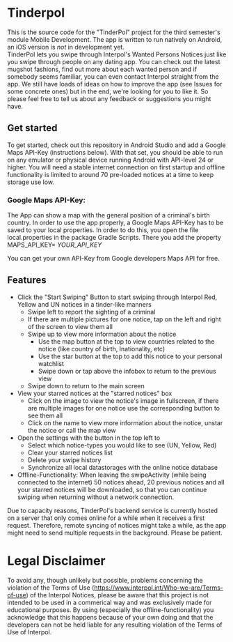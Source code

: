 

# Tinderpol
This is the source code for the "TinderPol" project for the third semester's module Mobile Development. 
The app is written to run natively on Android, an iOS version is _not_ in development yet.
<br />
TinderPol lets you swipe through Interpol's Wanted Persons Notices just like you swipe through people on any dating app. You can check out the latest mugshot fashions, find out more about each wanted person and if somebody seems familiar, you can even contact Interpol straight from the app.
We still have loads of ideas on how to improve the app (see Issues for some concrete ones) but in the end, we're looking for you to like it. So please feel free to tell us about any feedback or suggestions you might have.

## Get started
To get started, check out this repository in Android Studio and add a Google Maps API-Key (instructions below).
With that set, you should be able to run on any emulator or physical device running Android with API-level 24 or higher.
You will need a stable internet connection on first startup and offline functionality is limited to around 70 pre-loaded notices at a time to keep storage use low.

### Google Maps API-Key:
The App can show a map with the general position of a criminal's birth country. In order to use the app properly, a Google Maps API-Key has to be saved to your local properties.
In order to do this, you open the file local.properties in the package Gradle Scripts. There you add the property
MAPS_API_KEY= _YOUR_API_KEY_

You can get your own API-Key from Google developers Maps API for free.

## Features
- Click the "Start Swiping" Button to start swiping through Interpol Red, Yellow and UN notices in a tinder-like manners
  - Swipe left to report the sighting of a criminal
  - If there are multiple pictures for one notice, tap on the left and right of the screen to view them all
  - Swipe up to view more information about the notice
    - Use the map button at the top to view countries related to the notice (like country of birth, lnationality, etc)
    - Use the star button at the top to add this notice to your personal watchlist
    - Swipe down or tap above the infobox to return to the previous view
  - Swipe down to return to the main screen
- View your starred notices at the "starred notices" box
  - Click on the image to view the notice's image in fullscreen, if there are multiple images for one notice use the corresponding button to see them all
  - Click on the name to view more information about the notice, unstar the notice or call the map view
- Open the settings with the button in the top left to
  - Select which notice-types you would like to see (UN, Yellow, Red)
  - Clear your starred notices list
  - Delete your swipe history
  - Synchronize all local datastorages with the online notice database
- Offline-Functionality: When leaving the swipeActivity (while being connected to the internet) 50 notices ahead, 20 previous notices and all your starred notices will be downloaded, so that you can continue swiping when returning without a network connection.

Due to capacity reasons, TinderPol's backend service is currently hosted on a server that only comes online for a while when it receives a first request. Therefore, remote syncing of notices might take a while, as the app might need to send multiple requests in the background. Please be patient.

# Legal Disclaimer
To avoid any, though unlikely but possible, problems concerning the violation of the Terms of Use (https://www.interpol.int/Who-we-are/Terms-of-use) of the Interpol Notices, please be aware that this project is not intended to be used in a commerical way and was exclusively made for educational purposes.
By using (especially the offline-functionality) you acknowledge that this happens because of your own doing and that the developers can not be held liable for any resulting violation of the Terms of Use of Interpol.
